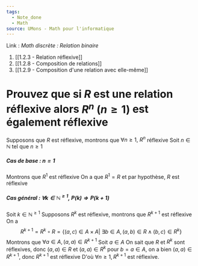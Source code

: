 ```yaml
---
tags:
  - Note_done
  - Math
source: UMons - Math pour l'informatique
---
```


Link :
_Math discrète : Relation binaire_
1. [[1.2.3 - Relation réflexive]]
2. [[1.2.8 - Composition de relations]]
3. [[1.2.9 - Composition d'une relation avec elle-même]]

# Prouvez que si $R$ est une relation réflexive alors $R^n\ (n\ge 1)$ est également réflexive
Supposons que $R$ est réflexive, montrons que $\forall n\ge 1,\ R^{n}$ réflexive
Soit $n\in\mathbb{N}$ tel que $n\ge 1$ 
##### Cas de base : $n=1$ 
Montrons que $R^1$ est réflexive
On a que $R^1=R$ et par hypothèse, $R$ est réflexive
##### Cas général : $\forall k\in\mathbb{N}^{\ge 1},\ P(k)\Rightarrow P(k+1)$ 
Soit $k\in\mathbb{N}^{\ge 1}$ 
Supposons $R^k$ est réflexive, montrons que $R^{k+1}$ est réflexive
On a $$R^{k+1}=R^{k}\circ R=\{(a,c)\in A\times A|\ \exists b\in A, (a,b)\in R\wedge(b,c)\in R^k\}$$
Montrons que $\forall a\in A,(a,a)\in R^{k+1}$ 
Soit $a\in A$ 
On sait que $R$ et $R^{k}$ sont réflexives, donc $(a,a)\in R$ et $(a,a)\in R^k$ 
pour $b= a\in A$, on a bien $(a,a)\in R^{k+1}$, donc $R^{k+1}$ est réflexive 
D'où $\forall n\ge 1, R^{k+1}$ est réflexive.